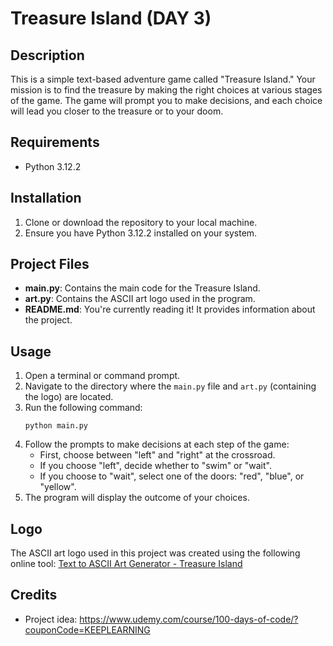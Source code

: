 # Treasure Island (DAY 3)

## Description
This is a simple text-based adventure game called "Treasure Island." Your mission is to find the treasure by making the right choices at various stages of the game. The game will prompt you to make decisions, and each choice will lead you closer to the treasure or to your doom.

## Requirements
- Python 3.12.2

## Installation
1. Clone or download the repository to your local machine.
2. Ensure you have Python 3.12.2 installed on your system.

## Project Files

- **main.py**: Contains the main code for the Treasure Island.
- **art.py**: Contains the ASCII art logo used in the program.
- **README.md**: You're currently reading it! It provides information about the project.

## Usage
1. Open a terminal or command prompt.
2. Navigate to the directory where the `main.py` file and `art.py` (containing the logo) are located.
3. Run the following command:
    ```
    python main.py
    ```
4. Follow the prompts to make decisions at each step of the game:
   - First, choose between "left" and "right" at the crossroad.
   - If you choose "left", decide whether to "swim" or "wait".
   - If you choose to "wait", select one of the doors: "red", "blue", or "yellow".
5. The program will display the outcome of your choices.

## Logo
The ASCII art logo used in this project was created using the following online tool:
[Text to ASCII Art Generator - Treasure Island](https://patorjk.com/software/taag/#p=testall&f=Graffiti&t=Tip%20Calculator)

## Credits
- Project idea: https://www.udemy.com/course/100-days-of-code/?couponCode=KEEPLEARNING